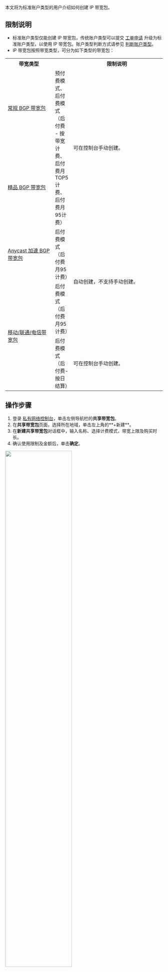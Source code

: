 本文将为标准账户类型的用户介绍如何创建 IP 带宽包。


## 限制说明
- 标准账户类型仅能创建 IP 带宽包，传统账户类型可以提交 [工单申请](https://console.cloud.tencent.com/workorder/category) 升级为标准账户类型，以使用 IP 带宽包。账户类型判断方式请参见 [判断账户类型](https://cloud.tencent.com/document/product/1199/49090#judge)。
- IP 带宽包按照带宽类型，可分为如下类型的带宽包：
<table>
<tr>
<th width="30%">带宽类型</th>
<th width="40


%">计费模式</th>
<th>限制说明</th>
</tr>
<tr>
<td><a href="https://cloud.tencent.com/document/product/684/15255#bgp">常规 BGP 带宽包</a></td>
<td rowspan="2">预付费模式、后付费模式（后付费 - 按带宽计费、后付费月 TOP5 计费、后付费月95计费）</td>
<td rowspan="2">可在控制台手动创建。</td>
</tr>
<tr>
<td><a href="https://cloud.tencent.com/document/product/684/15255#cn2">精品 BGP 带宽包</a></td>
</tr>
<tr>
<td><a href="https://cloud.tencent.com/document/product/684/15255#anycast">Anycast 加速 BGP 带宽包</a></td>
<td>后付费模式（后付费月95计费）</td>
<td rowspan="2">自动创建，不支持手动创建。</td>
</tr>
<tr>
<td rowspan="2"><a href="https://cloud.tencent.com/document/product/684/15255#singleip">移动/联通/电信带宽包</a></td>
<td>后付费模式（后付费月95计费）</td>
</tr>
<tr>
<td>后付费模式（后付费-按日结算）</td>
<td>可在控制台手动创建。</td>
</tr>
</table>

## 操作步骤
1. 登录 [私有网络控制台](https://console.cloud.tencent.com/vpc/vpc?rid=1)，单击左侧导航栏的**共享带宽包**。
2. 在**共享带宽包**页面，选择所在地域，单击左上角的**+新建**。
3. 在**新建共享带宽包**对话框中，输入名称、选择计费模式，带宽上限及购买时长。
4. 确认使用限制及金额后，单击**确定**。
<img src="https://qcloudimg.tencent-cloud.cn/raw/59026b01dc13e05113367597da4ed584.png" width="65%"> 
<table>
<tr>
<th width="16%">参数</th>
<th>说明</th>
</tr>
<tr>
<td><strong>名称</strong></td>
<td><ul><li>支持的字符集为：<code>a - z</code>、<code>0 - 9</code>、<code>.</code>、<code>-</code>。</li><li>长度限制：1 - 60个字符。</li></ul></td>
</tr>
<tr>
<td><strong>线路类型</strong></td>
<td><ul><li>常规 BGP：普通 BGP IP 线路类型的带宽包。</li><li>精品 BGP：使用专属线路的精品 BGP IP 线路类型的带宽包。
目前仅标准账户类型支持精品 BGP 带宽包，传统账户类型需升级后才能使用，升级详情请参见 <a href="https://cloud.tencent.com/document/product/1199/49090">账户类型升级说明</a>。仅香港地域支持，价格详情请参见 <a href="https://cloud.tencent.com/document/product/684/15255#.3Ca-id.3D.22cn2.22.3E.E7.B2.BE.E5.93.81-bgp-.E5.B8.A6.E5.AE.BD.E5.8C.85.3C.2Fa.3E">精品 BGP 带宽包</a>。</li>
</ul></td>
</tr>
<tr>
<td><strong>计费模式/计费说明</strong></td>
<td>
<ul>
<li><a href="https://cloud.tencent.com/document/product/684/75236">预付费模式</a>：为带宽包选择一个带宽上限，按固定带宽预先支付费用。</li>
<li><a href="https://cloud.tencent.com/document/product/684/51876">后付费 - TOP5 计费</a>：按月结算费用，按实际用量削去每日的 TOP5 峰值计费。</li>
<li><a href="https://cloud.tencent.com/document/product/684/86894">后付费 - 月95计费</a>：按月结算费用，按实际用量削去每月TOP5%的峰值计费。</li>
<li><a href="https://cloud.tencent.com/document/product/684/86892">后付费-按带宽计费</a>：按日结算费用，按当日所选的最大带宽值计费。</li>
<li><a href="https://cloud.tencent.com/document/product/684/75238">后付费-按日结算</a>：按日结算费用，按共享带宽包日峰值计费。 </li>
</ul></td>
</tr>
<tr>
<td><strong>带宽上限</strong></td>
<td>选择 预付费模式、后付费-按带宽计费 及 后付费-按日结算 模式时需为带宽包设置带宽上限。</td>
</tr>
<tr>
<td><strong>时长</strong></td>
<td>仅预付费模式需配置。</td>
</tr>
<tr>
<td><strong>自动续费</strong></td>
<td>如到期不需续费可取消勾选。</td>
</tr>
<tr>
<td><strong>高级选项</strong></td>
<td>支持添加标签，即键-值对（Key-Value），用于分类管理共享带宽包资源。</td>
</tr>
<tr>
<td><strong>单价</strong></td>
<td>计费详情请参见 <a href="https://cloud.tencent.com/document/product/684/15255">计费概述</a>。</td></tr>
</table>



## 后续操作
[添加资源](https://cloud.tencent.com/document/product/684/39944)
